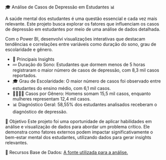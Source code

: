 🎓 Análise de Casos de Depressão em Estudantes 📊

A saúde mental dos estudantes é uma questão essencial e cada vez mais relevante. Este projeto busca explorar os fatores que influenciam os casos de depressão em estudantes por meio de uma análise de dados detalhada.

Com o Power BI, desenvolvi visualizações interativas que destacam tendências e correlações entre variáveis como duração do sono, grau de escolaridade e gênero.

- 📌 Principais Insights
- 💤 Duração do Sono: Estudantes que dormem menos de 5 horas registraram o maior número de casos de depressão, com 8,3 mil casos reportados.
- 🎓 Grau de Escolaridade: O maior número de casos foi observado entre estudantes do ensino médio, com 6,1 mil casos.
- 🧍‍♂️🧍‍♀️ Casos por Gênero: Homens somam 15,5 mil casos, enquanto mulheres representam 12,4 mil casos.
- 📊 Diagnóstico Geral: 58,55% dos estudantes analisados receberam o diagnóstico de depressão.

🌟 Objetivo
Este projeto foi uma oportunidade de aplicar habilidades em análise e visualização de dados para abordar um problema crítico. Ele demonstra como fatores externos podem impactar significativamente o bem-estar mental dos estudantes, utilizando dados para gerar insights relevantes.

📂 Recursos
Base de Dados: [A fonte utilizada para a análise.](https://www.kaggle.com/datasets/hopesb/student-depression-dataset)
